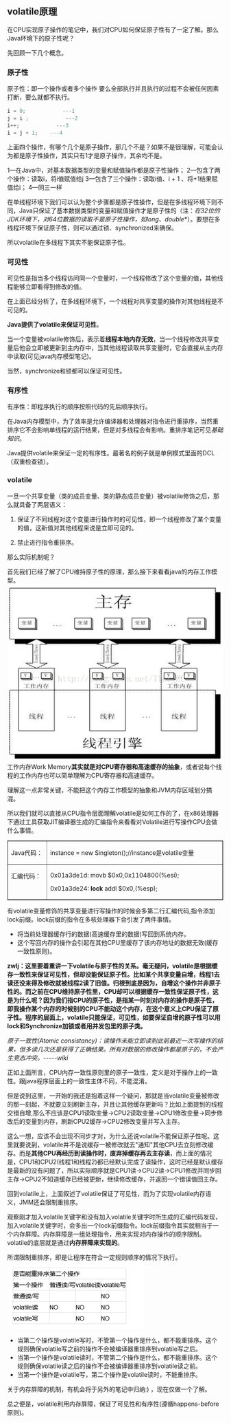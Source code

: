 ## volatile原理

在CPU实现原子操作的笔记中，我们对CPU如何保证原子性有了一定了解。那么Java环境下的原子性呢？

先回顾一下几个概念。

### 原子性
原子性：即一个操作或者多个操作 要么全部执行并且执行的过程不会被任何因素打断，要么就都不执行。

``` java
i = 0;            ---1
j = i ;            ---2
i++;            ---3
i = j + 1;    ---4
```

上面四个操作，有哪个几个是原子操作，那几个不是？如果不是很理解，可能会认为都是原子性操作，其实只有1才是原子操作，其余均不是。

1—在Java中，对基本数据类型的变量和赋值操作都是原子性操作；
2—包含了两个操作：读取i，将i值赋值给j
3—包含了三个操作：读取i值、i + 1 、将+1结果赋值给i；
4—同三一样

在单线程环境下我们可以认为整个步骤都是原子性操作，但是在多线程环境下则不同，Java只保证了基本数据类型的变量和赋值操作才是原子性的（注：**在32位的JDK环境下，对64位数据的读取不是原子性操作*，如long、double**）。要想在多线程环境下保证原子性，则可以通过锁、synchronized来确保。

所以volatile在多线程下其实不能保证原子性。
### 可见性
可见性是指当多个线程访问同一个变量时，一个线程修改了这个变量的值，其他线程能够立即看得到修改的值。

在上面已经分析了，在多线程环境下，一个线程对共享变量的操作对其他线程是不可见的。

**Java提供了volatile来保证可见性**。

当一个变量被volatile修饰后，表示着**线程本地内存无效**，当一个线程修改共享变量后他会立即被更新到主内存中，当其他线程读取共享变量时，它会直接从主内存中读取(可见java内存模型笔记)。

当然，synchronize和锁都可以保证可见性。

### 有序性
有序性：即程序执行的顺序按照代码的先后顺序执行。

在Java内存模型中，为了效率是允许编译器和处理器对指令进行重排序，当然重排序它不会影响单线程的运行结果，但是对多线程会有影响。重排序笔记可见*基础知识*。

Java提供volatile来保证一定的有序性。最著名的例子就是单例模式里面的DCL（双重检查锁）。

### volatile
一旦一个共享变量（类的成员变量、类的静态成员变量）被volatile修饰之后，那么就具备了两层语义：

1. 保证了不同线程对这个变量进行操作时的可见性，即一个线程修改了某个变量的值，这新值对其他线程来说是立即可见的。

2. 禁止进行指令重排序。

那么实际机制呢？

首先我们已经了解了CPU维持原子性的原理，那么接下来看看java的内存工作模型。
![](image/volatile0.png)
工作内存Work Memory**其实就是对CPU寄存器和高速缓存的抽象**，或者说每个线程的工作内存也可以简单理解为CPU寄存器和高速缓存。

理解这一点非常关键，不能把这个内存工作模型的抽象和JVM内存区域划分搞混。

所以我们就可以直接从CPU指令层面理解volatile是如何工作的了，在x86处理器下通过工具获取JIT编译器生成的汇编指令来看看对Volatile进行写操作CPU会做什么事情。

<table cellspacing="0" cellpadding="0" border="1">
    <tbody>
        <tr>
            <td width="90" valign="top">
            <p>Java代码：</p>
            </td>
            <td width="463" valign="top">
            <p>instance = new Singleton();//instance是volatile变量</p>
            </td>
        </tr>
        <tr>
            <td width="90" valign="top">
            <p>汇编代码：</p>
            </td>
            <td width="463" valign="top">
            <p>0x01a3de1d: movb $0x0,0x1104800(%esi);</p>
            <p>0x01a3de24: <b>lock</b> addl $0x0,(%esp);</p>
            </td>
        </tr>
    </tbody>
</table>

有volatile变量修饰的共享变量进行写操作的时候会多第二行汇编代码,指令添加lock前缀。lock前缀的指令在多核处理器下会引发了两件事情。

 - 将当前处理器缓存行的数据(高速缓存里的数据)写回到系统内存。
 - 这个写回内存的操作会引起在其他CPU里缓存了该内存地址的数据无效(缓存一致性原则)。



**zwlj：这里要着重讲一下volatile与原子性的关系。毫无疑问，volatile是根据缓存一致性来保证可见性，但却没能保证原子性。比如某个共享变量自增，线程1去读还没来得及修改就被线程2读了旧值。归根到底是因为，自增这个操作并非原子性的。而之前在CPU维持原子性里，CPU却可以根据缓存一致性保证原子性，这是为什么呢？因为我们指CPU的原子性，是指某一时刻对内存的操作是原子性，即我操作某个内存的时候别的CPU不能动这个内存，在这个意义上CPU保证了原子性。程序的层面上，volatile只能保证，可见性，如要保证自增的原子性可以用lock和Synchronize加锁或者用并发包里的原子类。**

*原子一致性(Atomic consistancy)：读操作未能立即读到此前最近一次写操作的结果，但多读几次还是获得了正确结果。所有对数据的修改操作都是原子的，不会产生竞态冲突。-----wiki*

正如上面所言，CPU内存一致性原则里的原子一致性，定义是对于操作上的一致性。跟java程序层面上的一致性主体不同，不能混淆。

但是说到这里，一开始的我还是抱着这样一个疑问，那就是当volatile变量被修改的那一刻起，不就要立刻刷新主存，并且让其他缓存更新吗？比如上面提到的线程交错自增,那么不应该是CPU1读取变量->CPU2读取变量->CPU1修改变量->同步修改后的变量到内存，刷新CPU2缓存->CPU2修改变量并写入主存。

这么一想，应该不会出现不同步才对，为什么还说volatile不能保证原子性呢。这里就要说到，volatile并不是说缓存一被修改就去"通知"其他CPU去立刻修改缓存。而是**其他CPU再经历到读操作时，废弃掉缓存再去主存读**，而上面的情况是，CPU1和CPU2(线程1和线程2)都已经默认完成了读操作，这时已经是默认缓存是最新的没有问题了，所以实际顺序就是CPU1读->CPU2读->CPU1修改并同步回主存->CPU2不知道缓存已经被更新，继续修改缓存，并返回一个错误值回主存。


回到volatile上，上面叙述了volatile保证了可见性，而为了实现volatile内存语义，JMM还会限制重排序。

观察刚才加入volatile关键字和没有加入volatile关键字时所生成的汇编代码发现，加入volatile关键字时，会多出一个lock前缀指令。lock前缀指令其实就相当于一个内存屏障。内存屏障是一组处理指令，用来实现对内存操作的顺序限制。volatile的底层就是通过**内存屏障来实现的**。

所谓限制重排序，即是让程序在符合一定规则顺序的情况下执行。
![](image/volatile3.png)

 - 当第二个操作是volatile写时，不管第一个操作是什么，都不能重排序。这个规则确保volatile写之前的操作不会被编译器重排序到volatile写之后。
 - 当第一个操作是volatile读时，不管第二个操作是什么，都不能重排序。这个规则确保volatile读之后的操作不会被编译器重排序到volatile读之前。
 - 当第一个操作是volatile写，第二个操作是volatile读时，不能重排序。


关于内存屏障的机制，有机会将于另外的笔记中归纳:) ，现在仅做一个了解。

总之便是，volatile利用内存屏障，保证了可见性和有序性(遵循happens-before原则)。
